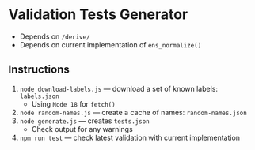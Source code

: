 # Validation Tests Generator

* Depends on `/derive/`
* Depends on current implementation of `ens_normalize()`

## Instructions

1. `node download-labels.js` — download a set of known labels: `labels.json`
	* Using `Node 18` for `fetch()`
1. `node random-names.js` — create a cache of names: `random-names.json`
1. `node generate.js` — creates `tests.json` 
	* Check output for any warnings
1. `npm run test` — check latest validation with current implementation

